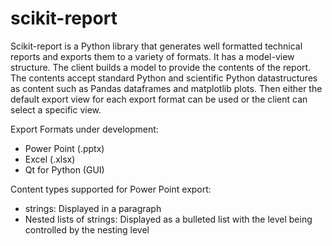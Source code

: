# scikit-report

Scikit-report is a Python library that generates well formatted technical
reports and exports them to a variety of formats.  It has a model-view
structure.  The client builds a model to provide the contents of the report.  
The contents accept standard Python and scientific Python datastructures as
content such as Pandas dataframes and matplotlib plots.   Then either the
default export view for each export format can be used or the client can
select a specific view.

Export Formats under development:

- Power Point (.pptx)
- Excel (.xlsx)
- Qt for Python (GUI)

Content types supported for Power Point export:
- strings: Displayed in a paragraph
- Nested lists of strings: Displayed as a bulleted list with the level being
controlled by the nesting level
